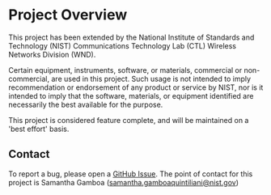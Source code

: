 # Project Overview

This project has been extended by the National Institute of Standards and Technology (NIST)
Communications Technology Lab (CTL) Wireless Networks Division (WND).

Certain equipment, instruments, software, or materials, commercial or non-commercial, are used in this project. Such
usage is not intended to imply recommendation or endorsement of any product or service by NIST, nor is it intended to
imply that the software, materials, or equipment identified are necessarily the best available for the purpose.

This project is considered feature complete, and will be maintained on a 'best effort' basis.

## Contact

To report a bug, please open a [GitHub Issue](https://github.com/usnistgov/pscr-net-sim/issues/new).
The point of contact for this project is Samantha Gamboa
([samantha.gamboaquintiliani@nist.gov](mailto:samantha.gamboaquintiliani@nist.gov))

